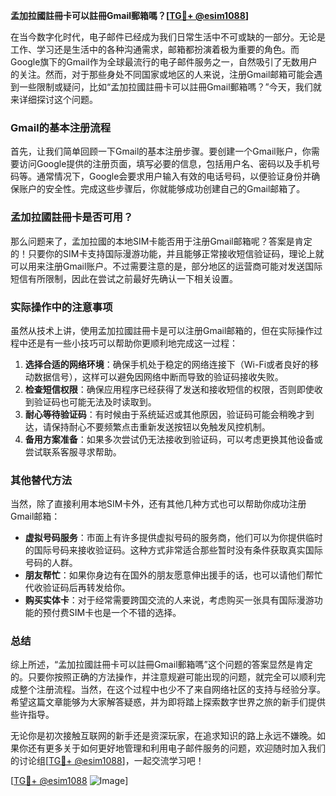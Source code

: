 **孟加拉國註冊卡可以註冊Gmail郵箱嗎？[[TG💪+ @esim1088](https://t.me/s/esim1088)]**

在当今数字化时代，电子邮件已经成为我们日常生活中不可或缺的一部分。无论是工作、学习还是生活中的各种沟通需求，邮箱都扮演着极为重要的角色。而Google旗下的Gmail作为全球最流行的电子邮件服务之一，自然吸引了无数用户的关注。然而，对于那些身处不同国家或地区的人来说，注册Gmail邮箱可能会遇到一些限制或疑问，比如“孟加拉國註冊卡可以註冊Gmail郵箱嗎？”今天，我们就来详细探讨这个问题。

### Gmail的基本注册流程

首先，让我们简单回顾一下Gmail的基本注册步骤。要创建一个Gmail账户，你需要访问Google提供的注册页面，填写必要的信息，包括用户名、密码以及手机号码等。通常情况下，Google会要求用户输入有效的电话号码，以便验证身份并确保账户的安全性。完成这些步骤后，你就能够成功创建自己的Gmail邮箱了。

### 孟加拉國註冊卡是否可用？

那么问题来了，孟加拉國的本地SIM卡能否用于注册Gmail邮箱呢？答案是肯定的！只要你的SIM卡支持国际漫游功能，并且能够正常接收短信验证码，理论上就可以用来注册Gmail账户。不过需要注意的是，部分地区的运营商可能对发送国际短信有所限制，因此在尝试之前最好先确认一下相关设置。

### 实际操作中的注意事项

虽然从技术上讲，使用孟加拉國註冊卡是可以注册Gmail邮箱的，但在实际操作过程中还是有一些小技巧可以帮助你更顺利地完成这一过程：

1. **选择合适的网络环境**：确保手机处于稳定的网络连接下（Wi-Fi或者良好的移动数据信号），这样可以避免因网络中断而导致的验证码接收失败。
2. **检查短信权限**：确保应用程序已经获得了发送和接收短信的权限，否则即使收到验证码也可能无法及时读取到。
3. **耐心等待验证码**：有时候由于系统延迟或其他原因，验证码可能会稍晚才到达，请保持耐心不要频繁点击重新发送按钮以免触发风控机制。
4. **备用方案准备**：如果多次尝试仍无法接收到验证码，可以考虑更换其他设备或尝试联系客服寻求帮助。

### 其他替代方法

当然，除了直接利用本地SIM卡外，还有其他几种方式也可以帮助你成功注册Gmail邮箱：

- **虚拟号码服务**：市面上有许多提供虚拟号码的服务商，他们可以为你提供临时的国际号码来接收验证码。这种方式非常适合那些暂时没有条件获取真实国际号码的人群。
- **朋友帮忙**：如果你身边有在国外的朋友愿意伸出援手的话，也可以请他们帮忙代收验证码后再转发给你。
- **购买实体卡**：对于经常需要跨国交流的人来说，考虑购买一张具有国际漫游功能的预付费SIM卡也是一个不错的选择。

### 总结

综上所述，“孟加拉國註冊卡可以註冊Gmail郵箱嗎”这个问题的答案显然是肯定的。只要你按照正确的方法操作，并注意规避可能出现的问题，就完全可以顺利完成整个注册流程。当然，在这个过程中也少不了来自网络社区的支持与经验分享。希望这篇文章能够为大家解答疑惑，并为即将踏上探索数字世界之旅的新手们提供些许指导。

无论你是初次接触互联网的新手还是资深玩家，在追求知识的路上永远不嫌晚。如果你还有更多关于如何更好地管理和利用电子邮件服务的问题，欢迎随时加入我们的讨论组[[TG💪+ @esim1088](https://t.me/s/esim1088)]，一起交流学习吧！

[[TG💪+ @esim1088](https://t.me/s/esim1088) ![Image](https://i.postimg.cc/4NQfJmqS/Snipaste-2025-05-13-00-14-12.png)]